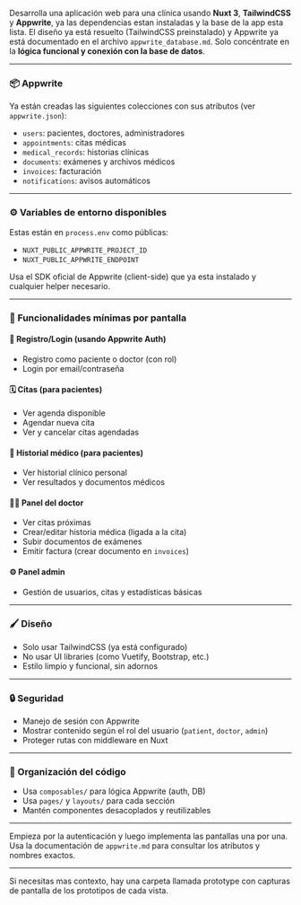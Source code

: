 
Desarrolla una aplicación web para una clínica usando **Nuxt 3**, **TailwindCSS** y **Appwrite**, ya las dependencias estan instaladas y la base de la app esta lista. El diseño ya está resuelto (TailwindCSS preinstalado) y Appwrite ya está documentado en el archivo `appwrite_database.md`. Solo concéntrate en la **lógica funcional y conexión con la base de datos**.

---

### 📦 Appwrite

Ya están creadas las siguientes colecciones con sus atributos (ver `appwrite.json`):

* `users`: pacientes, doctores, administradores
* `appointments`: citas médicas
* `medical_records`: historias clínicas
* `documents`: exámenes y archivos médicos
* `invoices`: facturación
* `notifications`: avisos automáticos

---

### ⚙️ Variables de entorno disponibles

Estas están en `process.env` como públicas:

* `NUXT_PUBLIC_APPWRITE_PROJECT_ID`
* `NUXT_PUBLIC_APPWRITE_ENDPOINT`

Usa el SDK oficial de Appwrite (client-side) que ya esta instalado y cualquier helper necesario.

---

### 🎯 Funcionalidades mínimas por pantalla

#### 👤 Registro/Login (usando Appwrite Auth)

* Registro como paciente o doctor (con rol)
* Login por email/contraseña

#### 🗓️ Citas (para pacientes)

* Ver agenda disponible
* Agendar nueva cita
* Ver y cancelar citas agendadas

#### 📄 Historial médico (para pacientes)

* Ver historial clínico personal
* Ver resultados y documentos médicos

#### 👨‍⚕️ Panel del doctor

* Ver citas próximas
* Crear/editar historia médica (ligada a la cita)
* Subir documentos de exámenes
* Emitir factura (crear documento en `invoices`)

#### ⚙️ Panel admin

* Gestión de usuarios, citas y estadísticas básicas

---

### 🖌 Diseño

* Solo usar TailwindCSS (ya está configurado)
* No usar UI libraries (como Vuetify, Bootstrap, etc.)
* Estilo limpio y funcional, sin adornos

---

### 🔒 Seguridad

* Manejo de sesión con Appwrite
* Mostrar contenido según el rol del usuario (`patient`, `doctor`, `admin`)
* Proteger rutas con middleware en Nuxt

---

### 📁 Organización del código

* Usa `composables/` para lógica Appwrite (auth, DB)
* Usa `pages/` y `layouts/` para cada sección
* Mantén componentes desacoplados y reutilizables

---

Empieza por la autenticación y luego implementa las pantallas una por una. Usa la documentación de `appwrite.md` para consultar los atributos y nombres exactos.

---

Si necesitas mas contexto, hay una carpeta llamada prototype con capturas de pantalla de los prototipos de cada vista.